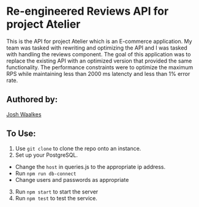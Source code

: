 # Re-engineered Reviews API for project Atelier

This is the API for project Atelier which is an E-commerce application. My team was tasked with rewriting and optimizing the API and I was tasked with handling the reviews component. The goal of this application was to replace the existing API with an optimized version that provided the same functionality. The performance constraints were to optimize the maximum RPS while maintaining less than 2000 ms latencty and less than 1% error rate.

## Authored by:
  [Josh Waalkes](https://github.com/WaalkesJoshua)
  
## To Use: 
 1. Use `git clone` to clone the repo onto an instance.
 2. Set up your PostgreSQL.
  - Change the `host` in queries.js to the appropriate ip address.
  - Run `npm run db-connect`
  - Change users and passwords as appropriate
 3. Run `npm start` to start the server
 4. Run `npm test` to test the service. 
  
